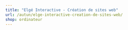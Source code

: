 ```yaml
---
title: "Elgé Interactive - Création de sites web"
url: /autun/elge-interactive-creation-de-sites-web/
shop: ordinateur
---
```

